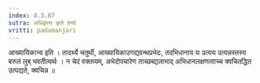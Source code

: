 ```yaml
---
index: 4.3.87
sutra: अधिकृत्य कृते ग्रन्थे
vritti: padamanjari
---
```


 आख्यायिकाभ्य इति । तादर्थ्ये चतुर्थी, आख्यायिकाउगद्यग्रन्थप्रभेदः, तदभिधानाय यः प्रत्यय उत्पन्नस्तस्य बरुलं लुब् भवतीत्यर्थः । न चेदं वक्तव्यम्, अभेदोपचारेण ताच्छब्द्यलाभाद् अभिधानलक्षणत्वाच्च क्वचितद्धित उत्पद्यते, क्वचिन्न ॥